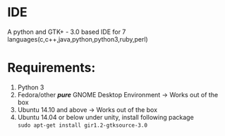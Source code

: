 IDE
========

A python and GTK+ - 3.0 based IDE for 7 languages(c,c++,java,python,python3,ruby,perl)

Requirements:
===============
1. Python 3
2. Fedora/other **_pure_** GNOME Desktop Environment -> Works out of the box
3. Ubuntu 14.10 and above -> Works out of the box
4. Ubuntu 14.04 or below under unity, install following package  
   ``` sudo apt-get install gir1.2-gtksource-3.0 ```
